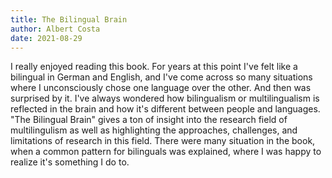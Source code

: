 ```yaml
---
title: The Bilingual Brain
author: Albert Costa
date: 2021-08-29
---
```


I really enjoyed reading this book. For years at this point I've felt like a bilingual in German and English, and I've come across so many situations where I unconsciously chose one language over the other. And then was surprised by it. I've always wondered how bilingualism or multilingualism is reflected in the brain and how it's different between people and languages. "The Bilingual Brain" gives a ton of insight into the research field of multilingulism as well as highlighting the approaches, challenges, and limitations of research in this field. There were many situation in the book, when a common pattern for bilinguals was explained, where I was happy to realize it's something I do to.
